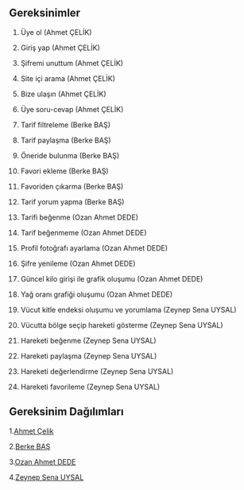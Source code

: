 ## Gereksinimler

1. Üye ol (Ahmet ÇELİK)
2. Giriş yap (Ahmet ÇELİK)  
3. Şifremi unuttum (Ahmet ÇELİK)  
4. Site içi arama (Ahmet ÇELİK)  
5. Bize ulaşın (Ahmet ÇELİK)  
6. Üye soru-cevap (Ahmet ÇELİK)
    
7. Tarif filtreleme (Berke BAŞ)
8. Tarif paylaşma (Berke BAŞ)
9. Öneride bulunma (Berke BAŞ)
10. Favori ekleme (Berke BAŞ)  
11. Favoriden çıkarma (Berke BAŞ)  
12. Tarif yorum yapma (Berke BAŞ)
  
13. Tarifi beğenme (Ozan Ahmet DEDE)  
14. Tarif beğenmeme (Ozan Ahmet DEDE)
15. Profil fotoğrafı ayarlama (Ozan Ahmet DEDE)  
16. Şifre yenileme (Ozan Ahmet DEDE)  
17. Güncel kilo girişi ile grafik oluşumu (Ozan Ahmet DEDE)  
18. Yağ oranı grafiği oluşumu (Ozan Ahmet DEDE)
    
19. Vücut kitle endeksi oluşumu ve yorumlama (Zeynep Sena UYSAL)
20. Vücutta bölge seçip hareketi gösterme (Zeynep Sena UYSAL)  
21. Hareketi beğenme (Zeynep Sena UYSAL)  
22. Hareketi paylaşma (Zeynep Sena UYSAL)  
23. Hareketi değerlendirme (Zeynep Sena UYSAL)  
24. Hareketi favorileme (Zeynep Sena UYSAL)

## Gereksinim Dağılımları
1.[Ahmet Çelik](https://github.com/OAdede/FitVerse/blob/main/Ahmet-%C3%87elik-Gereksinimler.md)

2.[Berke BAŞ](https://github.com/OAdede/FitVerse/blob/main/Berke-Baş-Gereksinimler.md)

3.[Ozan Ahmet DEDE](https://github.com/OAdede/FitVerse/blob/main/Ozan-Ahmet-Dede-Gereksinimler.md)

4.[Zeynep Sena UYSAL](https://github.com/OAdede/FitVerse/blob/main/Zeynep-Sena-Uysal-Gereksinimler.md)
